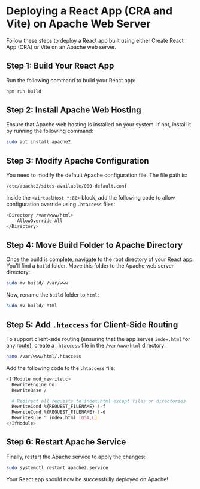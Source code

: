 
# Deploying a React App (CRA and Vite) on Apache Web Server

Follow these steps to deploy a React app built using either Create React App (CRA) or Vite on an Apache web server.

## Step 1: Build Your React App

Run the following command to build your React app:

```bash
npm run build
```

## Step 2: Install Apache Web Hosting

Ensure that Apache web hosting is installed on your system. If not, install it by running the following command:

```bash
sudo apt install apache2
```

## Step 3: Modify Apache Configuration

You need to modify the default Apache configuration file. The file path is:

```bash
/etc/apache2/sites-available/000-default.conf
```

Inside the `<VirtualHost *:80>` block, add the following code to allow configuration override using `.htaccess` files:

```bash
<Directory /var/www/html>
    AllowOverride All
</Directory>
```

## Step 4: Move Build Folder to Apache Directory

Once the build is complete, navigate to the root directory of your React app. You'll find a `build` folder. Move this folder to the Apache web server directory:

```bash
sudo mv build/ /var/www
```

Now, rename the `build` folder to `html`:

```bash
sudo mv build/ html
```

## Step 5: Add `.htaccess` for Client-Side Routing

To support client-side routing (ensuring that the app serves `index.html` for any route), create a `.htaccess` file in the `/var/www/html` directory:

```bash
nano /var/www/html/.htaccess
```

Add the following code to the `.htaccess` file:

```bash
<IfModule mod_rewrite.c>
  RewriteEngine On
  RewriteBase /

  # Redirect all requests to index.html except files or directories
  RewriteCond %{REQUEST_FILENAME} !-f
  RewriteCond %{REQUEST_FILENAME} !-d
  RewriteRule ^ index.html [QSA,L]
</IfModule>
```

## Step 6: Restart Apache Service

Finally, restart the Apache service to apply the changes:

```bash
sudo systemctl restart apache2.service
```

Your React app should now be successfully deployed on Apache!
